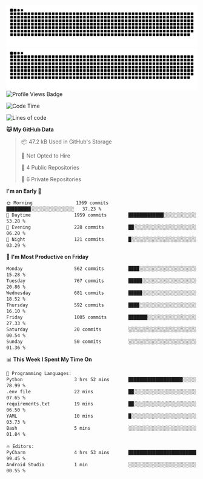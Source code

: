 <img src="https://github.com/nielsbaggerman/nielsbaggerman/blob/output/github-contribution-grid-snake.svg#gh-light-mode-only" alt="GitHub Snake Light">
<img src="https://github.com/nielsbaggerman/nielsbaggerman/blob/output/github-contribution-grid-snake-dark.svg#gh-dark-mode-only" alt="GitHub Snake Dark">
<img src="https://komarev.com/ghpvc/?username=nielsbaggerman&amp;label=Profile+Views" alt="Profile Views Badge" />

<!--START_SECTION:waka-->
![Code Time](http://img.shields.io/badge/Code%20Time-2%2C087%20hrs%2057%20mins-blue)

![Lines of code](https://img.shields.io/badge/From%20Hello%20World%20I%27ve%20Written-7.1%20million%20lines%20of%20code-blue)

**🐱 My GitHub Data** 

> 📦 47.2 kB Used in GitHub's Storage 
 > 
> 🚫 Not Opted to Hire
 > 
> 📜 4 Public Repositories 
 > 
> 🔑 6 Private Repositories 
 > 
**I'm an Early 🐤** 

```text
🌞 Morning                1369 commits        █████████░░░░░░░░░░░░░░░░   37.23 % 
🌆 Daytime                1959 commits        █████████████░░░░░░░░░░░░   53.28 % 
🌃 Evening                228 commits         ██░░░░░░░░░░░░░░░░░░░░░░░   06.20 % 
🌙 Night                  121 commits         █░░░░░░░░░░░░░░░░░░░░░░░░   03.29 % 
```
📅 **I'm Most Productive on Friday** 

```text
Monday                   562 commits         ████░░░░░░░░░░░░░░░░░░░░░   15.28 % 
Tuesday                  767 commits         █████░░░░░░░░░░░░░░░░░░░░   20.86 % 
Wednesday                681 commits         █████░░░░░░░░░░░░░░░░░░░░   18.52 % 
Thursday                 592 commits         ████░░░░░░░░░░░░░░░░░░░░░   16.10 % 
Friday                   1005 commits        ███████░░░░░░░░░░░░░░░░░░   27.33 % 
Saturday                 20 commits          ░░░░░░░░░░░░░░░░░░░░░░░░░   00.54 % 
Sunday                   50 commits          ░░░░░░░░░░░░░░░░░░░░░░░░░   01.36 % 
```


📊 **This Week I Spent My Time On** 

```text
💬 Programming Languages: 
Python                   3 hrs 52 mins       ████████████████████░░░░░   78.99 % 
.env file                22 mins             ██░░░░░░░░░░░░░░░░░░░░░░░   07.65 % 
requirements.txt         19 mins             ██░░░░░░░░░░░░░░░░░░░░░░░   06.50 % 
YAML                     10 mins             █░░░░░░░░░░░░░░░░░░░░░░░░   03.73 % 
Bash                     5 mins              ░░░░░░░░░░░░░░░░░░░░░░░░░   01.84 % 

🔥 Editors: 
PyCharm                  4 hrs 53 mins       █████████████████████████   99.45 % 
Android Studio           1 min               ░░░░░░░░░░░░░░░░░░░░░░░░░   00.55 % 
```


<!--END_SECTION:waka-->

